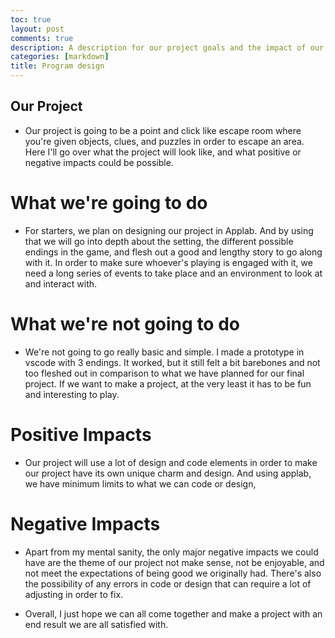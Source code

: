 ```yaml
---
toc: true
layout: post
comments: true
description: A description for our project goals and the impact of our project
categories: [markdown]
title: Program design
---  
```


## Our Project

- Our project is going to be a point and click like escape room where you're given objects, clues, and puzzles in order to escape an area. Here I'll go over what the project will look like, and what positive or negative impacts could be possible. 

# What we're going to do 

- For starters, we plan on designing our project in Applab. And by using that we will go into depth about the setting, the different possible endings in the game, and flesh out a good and lengthy story to go along with it. In order to make sure whoever's playing is engaged with it, we need a long series of events to take place and an environment to look at and interact with. 

# What we're not going to do

- We're not going to go really basic and simple. I made a prototype in vscode with 3 endings. It worked, but it still felt a bit barebones and not too fleshed out in comparison to what we have planned for our final project. If we want to make a project, at the very least it has to be fun and interesting to play. 

# Positive Impacts 

- Our project will use a lot of design and code elements in order to make our project have its own unique charm and design. And using applab, we have minimum limits to what we can code or design, 

# Negative Impacts

- Apart from my mental sanity, the only major negative impacts we could have are the theme of our project not make sense, not be enjoyable, and not meet the expectations of being good we originally had. There's also the possibility of any errors in code or design that can require a lot of adjusting in order to fix. 


- Overall, I just hope we can all come together and make a project with an end result we are all satisfied with.
